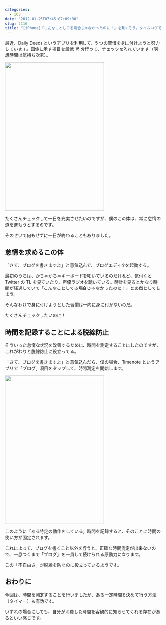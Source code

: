 ```yaml
---
categories:
  - iOS
date: "2012-01-25T07:45:07+09:00"
slug: 2116
title: "[iPhone]「こんなことしてる場合じゃなかったのに！」を無くそう。タイムログで脱線を防ぐ仕組みを作る"
---
```


最近、Daily Deeds というアプリを利用して、5 つの習慣を身に付けようと努力しています。画像に示す項目を最低 15 分行って、チェックを入れています（瞑想時間は気持ち次第）。

<img alt="" src="/images/2012/01/2116_1.png" width="320" height="480">

<app id="358401617" title="Daily Deeds 1.4（￥85）" src="http://a4.mzstatic.com/us/r1000/037/Purple/4e/ef/7a/mzi.kijhtigm.100x100-75.jpg">

たくさんチェックして一日を充実させたいのですが、僕のこの体は、常に怠惰の道を進もうとするのです。

そのせいで何もせずに一日が終わることもありました。

## 怠惰を求めるこの体

「さて、ブログを書きますよ」と意気込んで、ブログエディタを起動する。

最初のうちは、かちゃかちゃキーボードを叩いているのだけれど、気付くと Twitter の TL を見ていたり、声優ラジオを聴いている。時計を見るとかなり時間が経過していて「こんなことしてる場合じゃなかったのに！」とあ然としてしまう。

そんなわけで身に付けようとした習慣は一向に身に付かないのだ。

たくさんチェックしたいのに！

## 時間を記録することによる脱線防止

そういった怠惰な状況を改善するために、時間を測定することにしたのですが、これがわりと脱線防止に役立ってる。

「さて、ブログを書きますよ」と意気込んだら、僕の場合、Timenote というアプリで「ブログ」項目をタップして、時間測定を開始します。

<img alt="" src="/images/2012/01/2116_2.png" width="320" height="480">

<app id="439176506" title="Timenote 1.7（￥85）" src="http://a5.mzstatic.com/us/r1000/064/Purple/15/26/20/mzl.ijwvakkx.100x100-75.png">

このように「ある特定の動作をしている」時間を記録すると、そのことに時間の使い方が固定されます。

これによって、ブログを書くこと以外を行うと、正確な時間測定が出来ないので、一息つくまで「ブログ」を一貫して続けられる原動力になります。

この「不自由さ」が脱線を防ぐのに役立っているようです。

## おわりに

今回は、時間を測定することを行いましたが、ある一定時間を決めて行う方法（タイマー）も有効です。

いずれの場合にしても、自分が消費した時間を客観的に知らせてくれる存在があるといい感じです。
